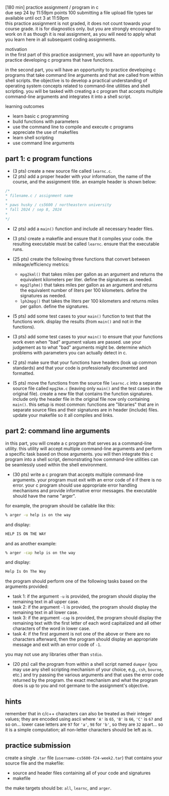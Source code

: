 
[180 min] practice assignment / program in c  
due sep 24 by 11:59pm points 100 submitting a file upload file types tar available until oct 3 at 11:59pm  
this practice assignment is not graded, it does not count towards your course grade. it is for diagnostics only. but you are strongly encouraged to work on it as though it is real assignment, as you will need to apply what you learn here in all subsequent coding assignments.

motivation  
in the first part of this practice assignment, you will have an opportunity to practice developing c programs that have functions.

in the second part, you will have an opportunity to practice developing c programs that take command line arguments and that are called from within shell scripts. the objective is to develop a practical understanding of operating system concepts related to command-line utilities and shell scripting. you will be tasked with creating a c program that accepts multiple command-line arguments and integrates it into a shell script.

learning outcomes  
- learn basic c programming  
- build functions with parameters  
- use the command line to compile and execute c programs  
- appreciate the use of makefiles  
- learn shell scripting  
- use command line arguments  

## part 1: c program functions  
- (3 pts) create a new source file called `learnc.c`.  
- (2 pts) add a proper header with your information, the name of the course, and the assignment title. an example header is shown below:

```c
/*
* filename.c / assignment name
*
* paws husky / cs5600 / northeastern university
* fall 2024 / sep 8, 2024
*
*/
```

- (2 pts) add a `main()` function and include all necessary header files.  
- (3 pts) create a makefile and ensure that it compiles your code. the resulting executable must be called `learnc`. ensure that the executable runs.  
- (25 pts) create the following three functions that convert between mileage/efficiency metrics:
  - `mpg2kml()` that takes miles per gallon as an argument and returns the equivalent kilometers per liter. define the signatures as needed.
  - `mpg2lphm()` that takes miles per gallon as an argument and returns the equivalent number of liters per 100 kilometers. define the signatures as needed.
  - `lph2mpg()` that takes the liters per 100 kilometers and returns miles per gallon. define the signatures.
  
- (5 pts) add some test cases to your `main()` function to test that the functions work. display the results (from `main()` and not in the functions).  
- (3 pts) add some test cases to your `main()` to ensure that your functions work even when "bad" argument values are passed. use your judgement as to what "bad" arguments might be. determine which problems with parameters you can actually detect in c.  
- (2 pts) make sure that your functions have headers (look up common standards) and that your code is professionally documented and formatted.  
- (5 pts) move the functions from the source file `learnc.c` into a separate source file called `mpg2km.c` (leaving only `main()` and the test cases in the original file). create a new file that contains the function signatures. include only the header file in the original file now only containing `main()`. this setup is most common: functions are "libraries" that are in separate source files and their signatures are in header (include) files. update your makefile so it all compiles and links.

## part 2: command line arguments  
in this part, you will create a c program that serves as a command-line utility. this utility will accept multiple command-line arguments and perform a specific task based on those arguments. you will then integrate this c program into a shell script, demonstrating how command-line utilities can be seamlessly used within the shell environment.

- (30 pts) write a c program that accepts multiple command-line arguments. your program must exit with an error code of `0` if there is no error. your c program should use appropriate error handling mechanisms and provide informative error messages. the executable should have the name "arger".

for example, the program should be callable like this:

```bash
% arger -u help is on the way
```

and display:

```bash
HELP IS ON THE WAY
```

and as another example:

```bash
% arger -cap help is on the way
```

and display:

```bash
Help Is On The Way
```

the program should perform one of the following tasks based on the arguments provided:
- task 1: if the argument `-u` is provided, the program should display the remaining text in all upper case.
- task 2: if the argument `-l` is provided, the program should display the remaining text in all lower case.
- task 3: if the argument `-cap` is provided, the program should display the remaining text with the first letter of each word capitalized and all other characters of the word in lower case.
- task 4: if the first argument is not one of the above or there are no characters afterward, then the program should display an appropriate message and exit with an error code of `-1`.

you may not use any libraries other than `stdio`.

- (20 pts) call the program from within a shell script named `dumper` (you may use any shell scripting mechanism of your choice, e.g., `csh`, `bourne`, etc.) and try passing the various arguments and that uses the error code returned by the program. the exact mechanism and what the program does is up to you and not germane to the assignment's objective.

## hints  
remember that in c/c++ characters can also be treated as their integer values; they are encoded using ascii where `'A'` is `65`, `'B'` is `66`, `'C'` is `67` and so on... lower case letters are `97` for `'a'`, `98` for `'b'`, so they are `32` apart... so it is a simple computation; all non-letter characters should be left as is.

## practice submission  
create a single `.tar` file (`username-cs5600-f24-week2.tar`) that contains your source file and the makefile:

- source and header files containing all of your code and signatures  
- makefile  

the make targets should be: `all`, `learnc`, and `arger`.
```